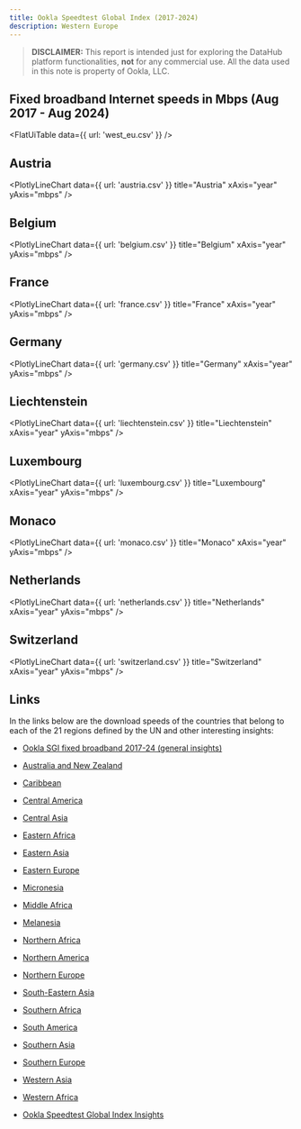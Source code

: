 ```yaml
---
title: Ookla Speedtest Global Index (2017-2024)
description: Western Europe
---
```


> **DISCLAIMER:** This report is intended just for exploring the DataHub platform functionalities, **not** for any commercial use. All the data used in this note is property of Ookla, LLC.

## Fixed broadband Internet speeds in Mbps (Aug 2017 - Aug 2024)

<FlatUiTable
  data={{
    url: 'west_eu.csv'
  }}
/>

## Austria

<PlotlyLineChart
  data={{
    url: 'austria.csv'
  }}
  title="Austria"
  xAxis="year"
  yAxis="mbps"
/>

## Belgium

<PlotlyLineChart
  data={{
    url: 'belgium.csv'
  }}
  title="Belgium"
  xAxis="year"
  yAxis="mbps"
/>

## France

<PlotlyLineChart
  data={{
    url: 'france.csv'
  }}
  title="France"
  xAxis="year"
  yAxis="mbps"
/>

## Germany

<PlotlyLineChart
  data={{
    url: 'germany.csv'
  }}
  title="Germany"
  xAxis="year"
  yAxis="mbps"
/>

## Liechtenstein

<PlotlyLineChart
  data={{
    url: 'liechtenstein.csv'
  }}
  title="Liechtenstein"
  xAxis="year"
  yAxis="mbps"
/>

## Luxembourg

<PlotlyLineChart
  data={{
    url: 'luxembourg.csv'
  }}
  title="Luxembourg"
  xAxis="year"
  yAxis="mbps"
/>

## Monaco

<PlotlyLineChart
  data={{
    url: 'monaco.csv'
  }}
  title="Monaco"
  xAxis="year"
  yAxis="mbps"
/>

## Netherlands

<PlotlyLineChart
  data={{
    url: 'netherlands.csv'
  }}
  title="Netherlands"
  xAxis="year"
  yAxis="mbps"
/>

## Switzerland

<PlotlyLineChart
  data={{
    url: 'switzerland.csv'
  }}
  title="Switzerland"
  xAxis="year"
  yAxis="mbps"
/>

## Links

In the links below are the download speeds of the countries that belong to each of the 21 regions defined by the UN and other interesting insights:

- [Ookla SGI fixed broadband 2017-24 (general insights)](https://datahub.io/@cheredia19/ookla-speedtest-global-index-fixed-broadband-2017-2024)

- [Australia and New Zealand](https://datahub.io/@cheredia19/ookla-sgi-broadband-2017-24-aus-nz)

- [Caribbean](https://datahub.io/@cheredia19/ookla-sgi-broadband-2017-24-cb)

- [Central America](https://datahub.io/@cheredia19/ookla-sgi-broadband-2017-24-cent-am)

- [Central Asia](https://datahub.io/@cheredia19/ookla-sgi-broadband-2017-24-cent-as)

- [Eastern Africa](https://datahub.io/@cheredia19/ookla-sgi-broadband-2017-24-east-af)

- [Eastern Asia](https://datahub.io/@cheredia19/ookla-sgi-broadband-2017-24-east-as)

- [Eastern Europe](https://datahub.io/@cheredia19/ookla-sgi-broadband-2017-24-east-eu)

- [Micronesia](https://datahub.io/@cheredia19/ookla-sgi-broadband-2017-24-mcn)

- [Middle Africa](https://datahub.io/@cheredia19/ookla-sgi-broadband-2017-24-mid-af)

- [Melanesia](https://datahub.io/@cheredia19/ookla-sgi-broadband-2017-24-mln)

- [Northern Africa](https://datahub.io/@cheredia19/ookla-sgi-broadband-2017-24-nor-af)

- [Northern America](https://datahub.io/@cheredia19/ookla-sgi-broadband-2017-24-nor-am)

- [Northern Europe](https://datahub.io/@cheredia19/ookla-sgi-broadband-2017-24-nor-eu)

- [South-Eastern Asia](https://datahub.io/@cheredia19/ookla-sgi-broadband-2017-24-se-as)

- [Southern Africa](https://datahub.io/@cheredia19/ookla-sgi-broadband-2017-24-sou-af)

- [South America](https://datahub.io/@cheredia19/ookla-sgi-broadband-2017-24-sou-am)

- [Southern Asia](https://datahub.io/@cheredia19/ookla-sgi-broadband-2017-24-sou-as)

- [Southern Europe](https://datahub.io/@cheredia19/ookla-sgi-broadband-2017-24-sou-eu)

- [Western Asia](https://datahub.io/@cheredia19/ookla-sgi-broadband-2017-24-west-as)

- [Western Africa](https://datahub.io/@cheredia19/ookla-sgi-broadband-2017-24-west-af)

- [Ookla Speedtest Global Index Insights](https://datahub.io/@cheredia19/ookla-speedtest-global-index-insights)

